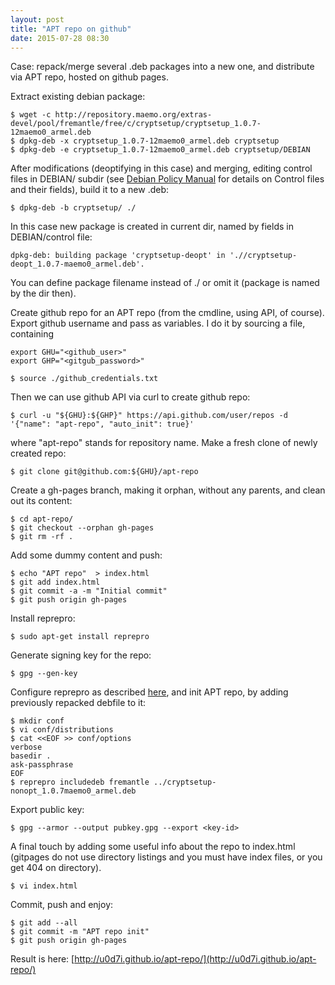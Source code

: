 ```yaml
---
layout: post
title: "APT repo on github"
date: 2015-07-28 08:30
---
```


Case: repack/merge several .deb packages into a new one, and distribute via APT repo, hosted on github pages.

Extract existing debian package:

~~~
$ wget -c http://repository.maemo.org/extras-devel/pool/fremantle/free/c/cryptsetup/cryptsetup_1.0.7-12maemo0_armel.deb
$ dpkg-deb -x cryptsetup_1.0.7-12maemo0_armel.deb cryptsetup
$ dpkg-deb -e cryptsetup_1.0.7-12maemo0_armel.deb cryptsetup/DEBIAN
~~~

After modifications (deoptifying in this case) and merging, editing control files in DEBIAN/ subdir
(see [Debian Policy Manual](https://www.debian.org/doc/debian-policy/ch-controlfields.html) for details on
Control files and their fields), build it to a new .deb:

~~~
$ dpkg-deb -b cryptsetup/ ./
~~~

In this case new package is created in current dir, named by fields in DEBIAN/control file:

~~~
dpkg-deb: building package 'cryptsetup-deopt' in './/cryptsetup-deopt_1.0.7-maemo0_armel.deb'.
~~~

You can define package filename instead of ./ or omit it (package is named by the dir then).

Create github repo for an APT repo (from the cmdline, using API, of course).
Export github username and pass as variables. I do it by sourcing a file, containing

~~~
export GHU="<github_user>"
export GHP="<gitgub_password>"
~~~

~~~
$ source ./github_credentials.txt
~~~

Then we can use github API via curl to create github repo:

~~~
$ curl -u "${GHU}:${GHP}" https://api.github.com/user/repos -d '{"name": "apt-repo", "auto_init": true}'
~~~

where "apt-repo" stands for repository name.
Make a fresh clone of newly created repo:

~~~
$ git clone git@github.com:${GHU}/apt-repo
~~~

Create a gh-pages branch, making it orphan, without any parents, and clean out its content:

~~~
$ cd apt-repo/
$ git checkout --orphan gh-pages
$ git rm -rf .
~~~

Add some dummy content and push:

~~~
$ echo "APT repo"  > index.html
$ git add index.html
$ git commit -a -m "Initial commit"
$ git push origin gh-pages
~~~

Install reprepro:

~~~
$ sudo apt-get install reprepro
~~~

Generate signing key for the repo:

~~~
$ gpg --gen-key
~~~

Configure reprepro as described [here](https://wiki.debian.org/SettingUpSignedAptRepositoryWithReprepro), and init APT repo,
by adding previously repacked debfile to it:

~~~
$ mkdir conf
$ vi conf/distributions
$ cat <<EOF >> conf/options
verbose
basedir .
ask-passphrase
EOF
$ reprepro includedeb fremantle ../cryptsetup-nonopt_1.0.7maemo0_armel.deb
~~~

Export public key:

~~~
$ gpg --armor --output pubkey.gpg --export <key-id>
~~~

A final touch by adding some useful info about the repo to index.html (gitpages do not use directory listings
and you must have index files, or you get 404 on directory).

~~~
$ vi index.html
~~~

Commit, push and enjoy:

~~~
$ git add --all
$ git commit -m "APT repo init"
$ git push origin gh-pages
~~~

Result is here: [http://u0d7i.github.io/apt-repo/](http://u0d7i.github.io/apt-repo/)

